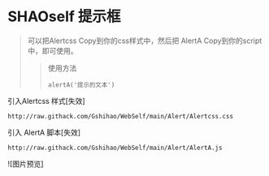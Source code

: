 # SHAOself 提示框

>可以把Alertcss Copy到你的css样式中，然后把
>AlertA Copy到你的script中，即可使用。
>>使用方法
>>```
>>alertA('提示的文本')
>>```

引入Alertcss 样式[失效]
```
http://raw.githack.com/Gshihao/WebSelf/main/Alert/Alertcss.css
```
引入 AlertA 脚本[失效]

```
http://raw.githack.com/Gshihao/WebSelf/main/Alert/AlertA.js
```

![图片预览]

